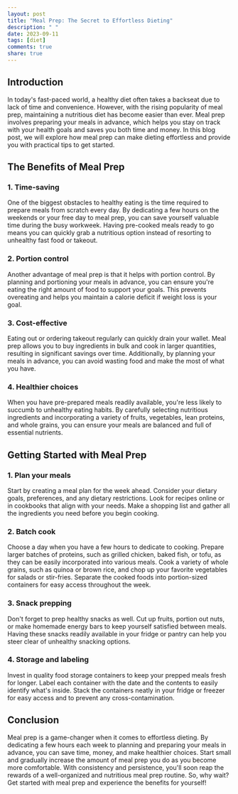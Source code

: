 ```yaml
---
layout: post
title: "Meal Prep: The Secret to Effortless Dieting"
description: " "
date: 2023-09-11
tags: [diet]
comments: true
share: true
---
```


## Introduction

In today's fast-paced world, a healthy diet often takes a backseat due to lack of time and convenience. However, with the rising popularity of meal prep, maintaining a nutritious diet has become easier than ever. Meal prep involves preparing your meals in advance, which helps you stay on track with your health goals and saves you both time and money. In this blog post, we will explore how meal prep can make dieting effortless and provide you with practical tips to get started.

## The Benefits of Meal Prep

### 1. Time-saving

One of the biggest obstacles to healthy eating is the time required to prepare meals from scratch every day. By dedicating a few hours on the weekends or your free day to meal prep, you can save yourself valuable time during the busy workweek. Having pre-cooked meals ready to go means you can quickly grab a nutritious option instead of resorting to unhealthy fast food or takeout.

### 2. Portion control

Another advantage of meal prep is that it helps with portion control. By planning and portioning your meals in advance, you can ensure you're eating the right amount of food to support your goals. This prevents overeating and helps you maintain a calorie deficit if weight loss is your goal.

### 3. Cost-effective

Eating out or ordering takeout regularly can quickly drain your wallet. Meal prep allows you to buy ingredients in bulk and cook in larger quantities, resulting in significant savings over time. Additionally, by planning your meals in advance, you can avoid wasting food and make the most of what you have.

### 4. Healthier choices

When you have pre-prepared meals readily available, you're less likely to succumb to unhealthy eating habits. By carefully selecting nutritious ingredients and incorporating a variety of fruits, vegetables, lean proteins, and whole grains, you can ensure your meals are balanced and full of essential nutrients.

## Getting Started with Meal Prep

### 1. Plan your meals

Start by creating a meal plan for the week ahead. Consider your dietary goals, preferences, and any dietary restrictions. Look for recipes online or in cookbooks that align with your needs. Make a shopping list and gather all the ingredients you need before you begin cooking.

### 2. Batch cook

Choose a day when you have a few hours to dedicate to cooking. Prepare larger batches of proteins, such as grilled chicken, baked fish, or tofu, as they can be easily incorporated into various meals. Cook a variety of whole grains, such as quinoa or brown rice, and chop up your favorite vegetables for salads or stir-fries. Separate the cooked foods into portion-sized containers for easy access throughout the week.

### 3. Snack prepping

Don't forget to prep healthy snacks as well. Cut up fruits, portion out nuts, or make homemade energy bars to keep yourself satisfied between meals. Having these snacks readily available in your fridge or pantry can help you steer clear of unhealthy snacking options.

### 4. Storage and labeling

Invest in quality food storage containers to keep your prepped meals fresh for longer. Label each container with the date and the contents to easily identify what's inside. Stack the containers neatly in your fridge or freezer for easy access and to prevent any cross-contamination.

## Conclusion

Meal prep is a game-changer when it comes to effortless dieting. By dedicating a few hours each week to planning and preparing your meals in advance, you can save time, money, and make healthier choices. Start small and gradually increase the amount of meal prep you do as you become more comfortable. With consistency and persistence, you'll soon reap the rewards of a well-organized and nutritious meal prep routine. So, why wait? Get started with meal prep and experience the benefits for yourself!